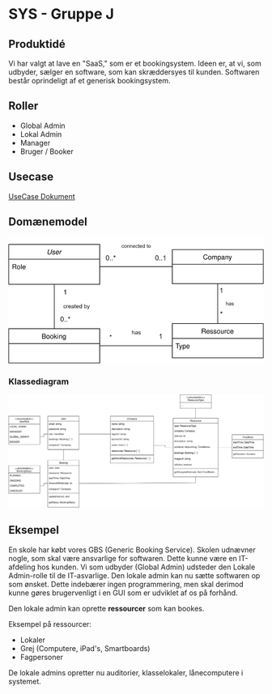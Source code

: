 # SYS - Gruppe J

## Produktidé

Vi har valgt at lave en "SaaS," som er et bookingsystem.
Ideen er, at vi, som udbyder, sælger en software, som kan skræddersyes til kunden. Softwaren består oprindeligt af et generisk bookingsystem. 

## Roller

- Global Admin
- Lokal Admin
- Manager
- Bruger / Booker

## Usecase
[UseCase Dokument](https://docs.google.com/document/d/1xxmISS68Xoby0AoRGuLd3un52yQZHQYerZO2AStOcio/edit?usp=sharing)

## Domænemodel
![image](https://github.com/TheRealJackiBoi/SYS/blob/main/Domain%20Model.svg)


### Klassediagram
![image](https://github.com/TheRealJackiBoi/SYS/blob/main/Class%20Diagram%20(GBS).svg)


## Eksempel

En skole har købt vores GBS (Generic Booking Service).
Skolen udnævner nogle, som skal være ansvarlige for softwaren. Dette kunne være en IT-afdeling hos kunden.
Vi som udbyder (Global Admin) udsteder den Lokale Admin-rolle til de IT-asvarlige.
Den lokale admin kan nu sætte softwaren op som ønsket. Dette indebærer ingen programmering, men skal derimod kunne gøres brugervenligt i en GUI som er udviklet af os på forhånd.

Den lokale admin kan oprette **ressourcer** som kan bookes. 

Eksempel på ressourcer:
- Lokaler
- Grej (Computere, iPad's, Smartboards)
- Fagpersoner

De lokale admins opretter nu auditorier, klasselokaler, lånecomputere i systemet.

